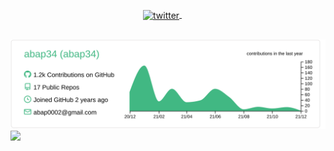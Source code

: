 <p align="center" style="margin: -20px 0 30px">
   <a href="https://twitter.com/abap34" target="_blank" style='margin-right:10px'>
    <img align="center" src="https://cdn.jsdelivr.net/npm/simple-icons@3.0.1/icons/twitter.svg" alt="twitter" height="22px" width="22px" />
  </a>
  &nbsp;&nbsp;
</p>

[![](https://raw.githubusercontent.com/abap34/abap34/master/profile-summary-card-output/vue/0-profile-details.svg)](https://github.com/vn7n24fzkq/github-profile-summary-cards)
![](https://github-readme-stats.vercel.app/api/top-langs/?username=abap34&hide=jupyter%20notebook,%20HTML,%20SCSS)

